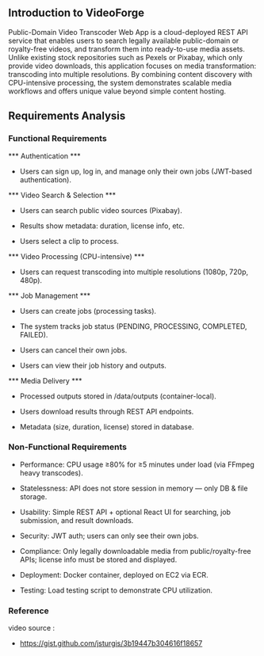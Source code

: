 ## Introduction to VideoForge

Public-Domain Video Transcoder Web App is a cloud-deployed REST API service that enables users to search legally available public-domain or royalty-free videos, and transform them into ready-to-use media assets. Unlike existing stock repositories such as Pexels or Pixabay, which only provide video downloads, this application focuses on media transformation: transcoding into multiple resolutions. By combining content discovery with CPU-intensive processing, the system demonstrates scalable media workflows and offers unique value beyond simple content hosting.

## Requirements Analysis

### Functional Requirements

***  Authentication *** 
- Users can sign up, log in, and manage only their own jobs (JWT-based authentication).

*** Video Search & Selection ***

- Users can search public video sources (Pixabay).

- Results show metadata: duration, license info, etc.

- Users select a clip to process.

*** Video Processing (CPU-intensive) ***

- Users can request transcoding into multiple resolutions (1080p, 720p, 480p).

*** Job Management ***

- Users can create jobs (processing tasks).

- The system tracks job status (PENDING, PROCESSING, COMPLETED, FAILED).

- Users can cancel their own jobs.

- Users can view their job history and outputs.

*** Media Delivery ***

- Processed outputs stored in /data/outputs (container-local).

- Users download results through REST API endpoints.

- Metadata (size, duration, license) stored in database.

### Non-Functional Requirements

- Performance: CPU usage ≥80% for ≥5 minutes under load (via FFmpeg heavy transcodes).

- Statelessness: API does not store session in memory — only DB & file storage.

- Usability: Simple REST API + optional React UI for searching, job submission, and result downloads.

- Security: JWT auth; users can only see their own jobs.

- Compliance: Only legally downloadable media from public/royalty-free APIs; license info must be stored and displayed.

- Deployment: Docker container, deployed on EC2 via ECR.

- Testing: Load testing script to demonstrate CPU utilization.


### Reference

 video source :
- https://gist.github.com/jsturgis/3b19447b304616f18657